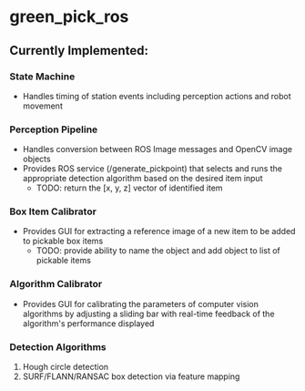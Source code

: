 # green_pick_ros

## Currently Implemented:
### State Machine
- Handles timing of station events including perception actions
    and robot movement

### Perception Pipeline
- Handles conversion between ROS Image messages and OpenCV image objects
- Provides ROS service (/generate_pickpoint) that selects and runs the appropriate detection algorithm based on the desired item input
    - TODO: return the [x, y, z] vector of identified item

### Box Item Calibrator
- Provides GUI for extracting a reference image of a new item to be added to pickable box items
    - TODO: provide ability to name the object and add object to list of pickable items

### Algorithm Calibrator
- Provides GUI for calibrating the parameters of computer vision algorithms by adjusting a sliding bar with real-time feedback of the algorithm's performance displayed

### Detection Algorithms
1. Hough circle detection
2. SURF/FLANN/RANSAC box detection via feature mapping